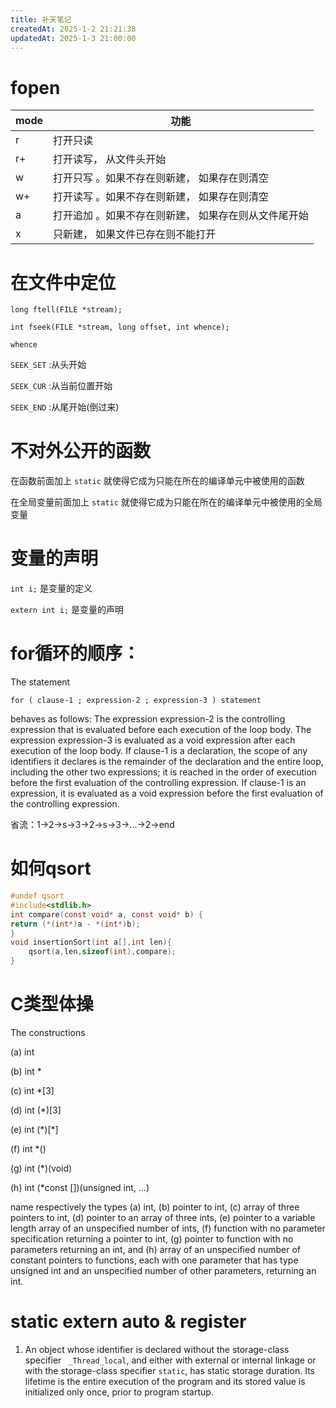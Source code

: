 ```yaml
---
title: 补天笔记
createdAt: 2025-1-2 21:21:38
updatedAt: 2025-1-3 21:00:00
---
```

# fopen


| mode | 功能                                                 |
| ---- | ---------------------------------------------------- |
| r    | 打开只读                                             |
| r+   | 打开读写， 从⽂件头开始                              |
| w    | 打开只写 。如果不存在则新建， 如果存在则清空         |
| w+   | 打开读写 。如果不存在则新建， 如果存在则清空         |
| a    | 打开追加 。如果不存在则新建， 如果存在则从⽂件尾开始 |
| x    | 只新建， 如果⽂件已存在则不能打开                    |

# 在⽂件中定位

`long ftell(FILE *stream);`

`int fseek(FILE *stream, long offset, int whence);`

`whence`

`SEEK_SET` :从头开始

`SEEK_CUR` :从当前位置开始

`SEEK_END` :从尾开始(倒过来)

# 不对外公开的函数

在函数前⾯加上   `static`   就使得它成为只能在所在的编译单元中被使⽤的函数

在全局变量前⾯加上 `static` 就使得它成为只能在所在的编译单元中被使⽤的全局变量

# 变量的声明

`int i;` 是变量的定义

`extern int i;` 是变量的声明

# for循环的顺序：

The statement

`for ( clause-1 ; expression-2 ; expression-3 ) statement`

behaves as follows: The expression expression-2 is the controlling expression that is  evaluated before each execution of the loop body. The expression expression-3 is  evaluated as a void expression after each execution of the loop body. If clause-1 is a  declaration, the scope of any identifiers it declares is the remainder of the declaration and  the entire loop, including the other two expressions; it is reached in the order of execution  before the first evaluation of the controlling expression. If clause-1 is an expression, it is  evaluated as a void expression before the first evaluation of the controlling expression.

省流：1->2->s->3->2->s->3->...->2->end

# 如何qsort

```c
#undef qsort
#include<stdlib.h>
int compare(const void* a, const void* b) {
return (*(int*)a - *(int*)b);
}
void insertionSort(int a[],int len){
    qsort(a,len,sizeof(int),compare);
}
```

# C类型体操

The constructions

(a)  int

(b)  int \*

(c)  int \*[3]

(d)  int (\*)[3]

(e)  int (\*)[\*]

(f)  int \*()

(g)  int (\*)(void)

(h)  int (\*const [])(unsigned int, ...)

name respectively the types (a) int, (b) pointer to int, (c) array of three pointers to int, (d) pointer to an  array of three ints, (e) pointer to a variable length array of an unspecified number of ints, (f) function  with no parameter specification returning a pointer to int, (g) pointer to function with no parameters returning an int, and (h) array of an unspecified number of constant pointers to functions, each with one  parameter that has type unsigned int and an unspecified number of other parameters, returning an  int.

# static extern auto & register

1. An object whose identifier is declared without the storage-class specifier ` _Thread_local`, and either with external or internal linkage or with the storage-class  specifier `static`, has static storage duration. Its lifetime is the entire execution of the  program and its stored value is initialized only once, prior to program startup.
